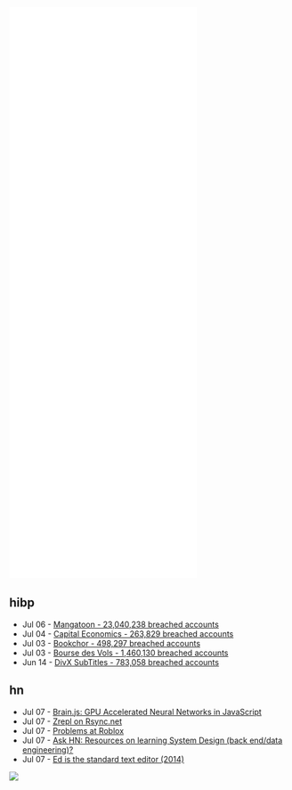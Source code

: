 ![Metrics](https://raw.githubusercontent.com/phixion/phixion/master/metrics.svg)

## hibp

<!--
for https://github.com/phixion/phixion/blob/main/.github/workflows/feeds.yml
-->
<!--START_SECTION:haveibeenpwnd-->
- Jul 06 - [Mangatoon - 23,040,238 breached accounts](https://haveibeenpwned.com/PwnedWebsites#Mangatoon)
- Jul 04 - [Capital Economics - 263,829 breached accounts](https://haveibeenpwned.com/PwnedWebsites#CapialEconomics)
- Jul 03 - [Bookchor - 498,297 breached accounts](https://haveibeenpwned.com/PwnedWebsites#Bookchor)
- Jul 03 - [Bourse des Vols - 1,460,130 breached accounts](https://haveibeenpwned.com/PwnedWebsites#BourseDesVols)
- Jun 14 - [DivX SubTitles - 783,058 breached accounts](https://haveibeenpwned.com/PwnedWebsites#DivXSubTitles)
<!--END_SECTION:haveibeenpwnd-->

## hn

<!--
for https://github.com/phixion/phixion/blob/main/.github/workflows/feeds.yml
-->
<!--START_SECTION:hn-->
- Jul 07 - [Brain.js: GPU Accelerated Neural Networks in JavaScript](https://brain.js.org/#/)
- Jul 07 - [Zrepl on Rsync.net](https://blog.lenny.ninja/zrepl-on-rsync-net.html)
- Jul 07 - [Problems at Roblox](https://thebearcave.substack.com/p/problems-at-roblox-rblx)
- Jul 07 - [Ask HN: Resources on learning System Design (back end/data engineering)?](https://news.ycombinator.com/item?id=32014658)
- Jul 07 - [Ed is the standard text editor (2014)](https://wiki.c2.com/?EdIsTheStandardTextEditor)
<!--END_SECTION:hn-->

<!--
for https://yhype.me
-->
![](https://hit.yhype.me/github/profile?user_id=13013670)
